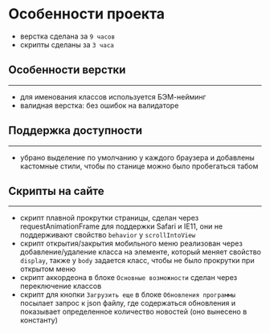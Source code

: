 # Особенности проекта

- верстка сделана за `9 часов`
- скрипты сделаны за `3 часа`

## Особенности верстки
* * * 
- для именования классов используется БЭМ-нейминг
- валидная верстка: без ошибок на валидаторе

## Поддержка доступности
* * *
- убрано выделение по умолчанию у каждого браузера и добавлены кастомные стили, чтобы по станице можно было пробегаться табом

## Скрипты на сайте
* * * 
- скрипт плавной прокрутки страницы, сделан через requestAnimationFrame для поддержки Safari и IE11, они не поддерживают свойство `behavior` у `scrollIntoView`
- скрипт открытия/закрытия мобильного меню реализован через добавление/удаление класса на элементе, который меняет свойство `display`, также у `body` задается класс, чтобы не было прокрутки при открытом меню
- скрипт аккордеона в блоке `Основные возможности` сделан через переключение классов
- скрипт для кнопки `Загрузить еще` в блоке `Обновления программы` посылает запрос к json файлу, где содержаться обновления и показывает определенное количество новостей (оно вынесено в константу)
